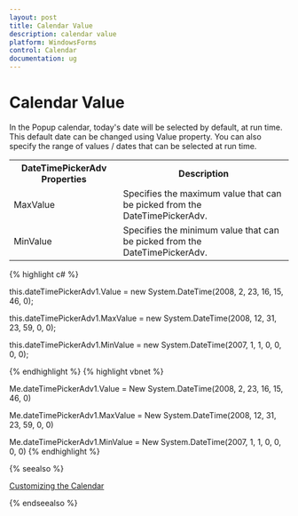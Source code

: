 ```yaml
---
layout: post
title: Calendar Value
description: calendar value
platform: WindowsForms
control: Calendar
documentation: ug
---
```

# Calendar Value

In the Popup calendar, today's date will be selected by default, at run time. This default date can be changed using Value property. You can also specify the range of values / dates that can be selected at run time. 

<table>
<tr>
<th>
DateTimePickerAdv Properties</th><th>
Description</th></tr>
<tr>
<td>
MaxValue</td><td>
Specifies the maximum value that can be picked from the DateTimePickerAdv.</td></tr>
<tr>
<td>
MinValue</td><td>
Specifies the minimum value that can be picked from the DateTimePickerAdv.</td></tr>
</table>



{% highlight c#  %}


this.dateTimePickerAdv1.Value = new System.DateTime(2008, 2, 23, 16, 15, 46, 0);

this.dateTimePickerAdv1.MaxValue = new System.DateTime(2008, 12, 31, 23, 59, 0, 0);

this.dateTimePickerAdv1.MinValue = new System.DateTime(2007, 1, 1, 0, 0, 0, 0);

{% endhighlight  %}
{% highlight vbnet  %}





Me.dateTimePickerAdv1.Value = New System.DateTime(2008, 2, 23, 16, 15, 46, 0)

Me.dateTimePickerAdv1.MaxValue = New System.DateTime(2008, 12, 31, 23, 59, 0, 0)

Me.dateTimePickerAdv1.MinValue = New System.DateTime(2007, 1, 1, 0, 0, 0, 0)
{% endhighlight   %}

{% seealso %}

[Customizing the Calendar](http://docs.syncfusion.com/windowsforms/calendar/customizing-the-calendar)

{% endseealso %}